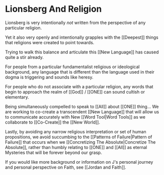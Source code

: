 # Lionsberg And Religion

Lionsberg is very intentionally _not_ written from the perspective of any particular religion. 

Yet it also very openly and intentionally grapples with the [[Deepest]] things that religions were created to point towards. 

Trying to walk this balance and articulate this [[New Language]] has caused quite a stir already. 

For people from a particular fundamentalist religious or ideological background, any language that is different than the language used in their dogma is triggering and sounds like heresy. 

For people who do not associate with a particular religion, any words that begin to approach the realm of [[God]] / [[ONE]] can sound cultish or elementary. 

Being simultaneously compelled to speak to [[All]] about [[ONE]] thing... We are working to co-create a transcendent [[New Language]] that will allow us to communicate accurately with New [[Word Tool|Word Tools]] as we collaborate to [[Co-Create]] the [[New World]]. 

Lastly, by avoiding any narrow religious interpretation or set of human propositions, we avoid succumbing to the [[Patterns of Failure|Pattern of Failure]] that occurs when we [[Concretizing The Absolute|Concretize The Absolute]], rather than humbly relating to [[ONE]] and [[All]] as eternal Mysteries that will be forever beyond our grasp. 

If you would like more background or information on J's personal journey and personal perspective on Faith, see [[Jordan and Faith]]. 